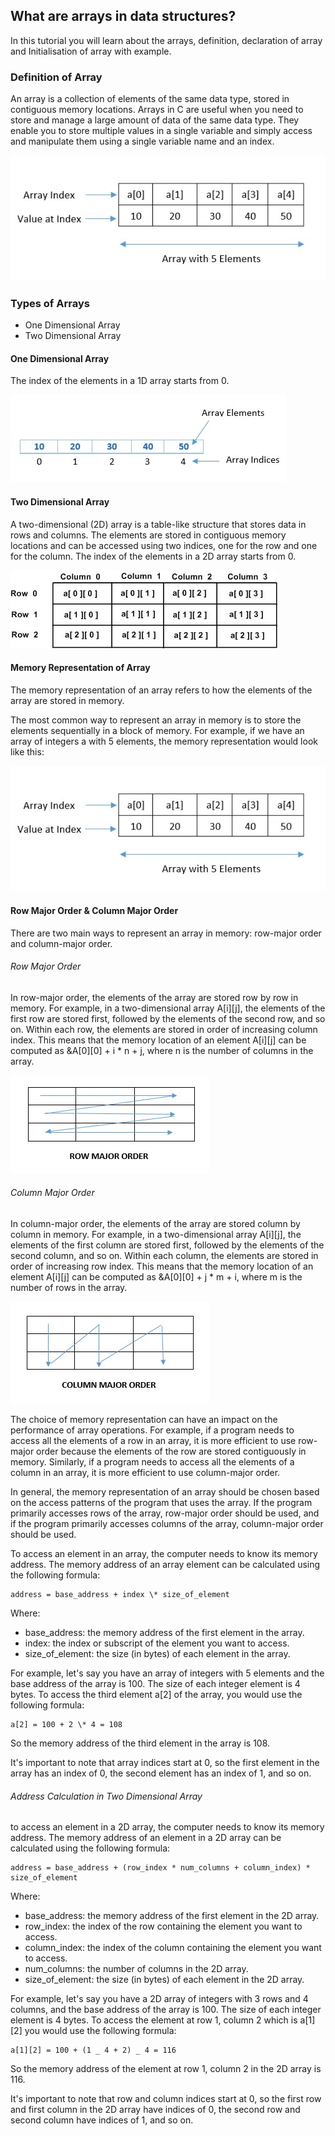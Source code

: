 ## What are arrays in data structures?

In this tutorial you will learn about the arrays, definition, declaration of array and Initialisation of array with example.

### Definition of Array

An array is a collection of elements of the same data type, stored in contiguous memory locations. Arrays in C are useful when you need to store and manage a large amount of data of the same data type. They enable you to store multiple values in a single variable and simply access and manipulate them using a single variable name and an index.

![](./01.jpg)

### Types of Arrays

- One Dimensional Array
- Two Dimensional Array

#### One Dimensional Array

The index of the elements in a 1D array starts from 0.

![](./02.jpg)

#### Two Dimensional Array

A two-dimensional (2D) array is a table-like structure that stores data in rows
and columns. The elements are stored in contiguous memory locations
and can be accessed using two indices, one for the row and one for the column.
The index of the elements in a 2D array starts from 0.

![](./03.jpg)

#### Memory Representation of Array

The memory representation of an array refers to how the elements
of the array are stored in memory.

The most common way to represent an array in memory is to store
the elements sequentially in a block of memory. For example,
if we have an array of integers a with 5 elements,
the memory representation would look like this:

![](04.jpg)

#### Row Major Order & Column Major Order

There are two main ways to represent an array in memory:
row-major order and column-major order.

###### Row Major Order

In row-major order, the elements of the array are stored row by row in memory.
For example, in a two-dimensional array A[i][j], the elements of the first row are stored first,
followed by the elements of the second row, and so on.
Within each row, the elements are stored in order of increasing column index.
This means that the memory location of an element A[i][j] can be computed as &A[0][0] + i \* n + j,
where n is the number of columns in the array.

![](./05.jpg)

###### Column Major Order

In column-major order, the elements of the array are stored column by column in memory.
For example, in a two-dimensional array A[i][j], the elements of the first column are stored first,
followed by the elements of the second column, and so on.
Within each column, the elements are stored in order of increasing row index.
This means that the memory location of an element A[i][j] can be computed as &A[0][0] + j \* m + i,
where m is the number of rows in the array.

![](./06.jpg)

The choice of memory representation can have an impact on the performance of array operations.
For example, if a program needs to access all the elements of a row in an array,
it is more efficient to use row-major order because the elements of the row are stored contiguously in memory.
Similarly, if a program needs to access all the elements of a column in an array,
it is more efficient to use column-major order.

In general, the memory representation of an array should be chosen based on the access patterns of the program that uses the array. If the program primarily accesses rows of the array, row-major order should be used, and if the program primarily accesses columns of the array, column-major order should be used.

To access an element in an array, the computer needs to know its memory address.
The memory address of an array element can be calculated using the following formula:

```
address = base_address + index \* size_of_element
```

Where:

- base_address: the memory address of the first element in the array.
- index: the index or subscript of the element you want to access.
- size_of_element: the size (in bytes) of each element in the array.

For example, let's say you have an array of integers with 5 elements and the base address of the array is 100.
The size of each integer element is 4 bytes.
To access the third element a[2] of the array, you would use the following formula:

```
a[2] = 100 + 2 \* 4 = 108
```

So the memory address of the third element in the array is 108.

It's important to note that array indices start at 0, so the first element in the array has an index of 0, the second element has an index of 1, and so on.

###### Address Calculation in Two Dimensional Array

to access an element in a 2D array, the computer needs to know its memory address. The memory address of an element in a 2D array can be calculated using the following formula:

```
address = base_address + (row_index * num_columns + column_index) * size_of_element
```

Where:

- base_address: the memory address of the first element in the 2D array.
- row_index: the index of the row containing the element you want to access.
- column_index: the index of the column containing the element you want to access.
- num_columns: the number of columns in the 2D array.
- size_of_element: the size (in bytes) of each element in the 2D array.

For example, let's say you have a 2D array of integers with 3 rows and 4 columns,
and the base address of the array is 100.
The size of each integer element is 4 bytes.
To access the element at row 1, column 2 which is a[1][2] you would use the following formula:

```
a[1][2] = 100 + (1 _ 4 + 2) _ 4 = 116
```

So the memory address of the element at row 1, column 2 in the 2D array is 116.

It's important to note that row and column indices start at 0,
so the first row and first column in the 2D array have indices of 0,
the second row and second column have indices of 1, and so on.
